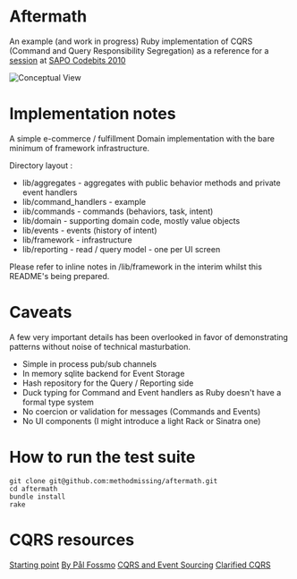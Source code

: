 # Aftermath

An example (and work in progress) Ruby implementation of CQRS (Command and Query Responsibility Segregation) as a reference for a [session](http://codebits.eu/intra/s/session/168) at [SAPO Codebits 2010](http://www.codebits.eu)

![Conceptual View](/assets/cqrs.jpg)

# Implementation notes

A simple e-commerce / fulfillment Domain implementation with the bare minimum of framework
infrastructure.

Directory layout :

 * lib/aggregates       - aggregates with public behavior methods and private event
                          handlers
 * lib/command_handlers - example
 * iib/commands         - commands (behaviors, task, intent)
 * lib/domain           - supporting domain code, mostly value objects
 * lib/events           - events (history of intent)
 * lib/framework        - infrastructure
 * lib/reporting        - read / query model - one per UI screen

Please refer to inline notes in /lib/framework in the interim whilst this README's being prepared.

# Caveats

A few very important details has been overlooked in favor of demonstrating patterns without
noise of technical masturbation.

 * Simple in process pub/sub channels
 * In memory sqlite backend for Event Storage
 * Hash repository for the Query / Reporting side
 * Duck typing for Command and Event handlers as Ruby doesn't have a formal type system
 * No coercion or validation for messages (Commands and Events)
 * No UI components (I might introduce a light Rack or Sinatra one)

# How to run the test suite

    git clone git@github.com:methodmissing/aftermath.git
    cd aftermath
    bundle install
    rake

# CQRS resources

  [Starting point](http://abdullin.com/cqrs/)
  [By Pål Fossmo](http://blog.fossmo.net/post/Command-and-Query-Responsibility-Segregation-(CQRS).aspx)
  [CQRS and Event Sourcing](http://codebetter.com/blogs/gregyoung/archive/2010/02/13/cqrs-and-event-sourcing.aspx)
  [Clarified CQRS](http://www.udidahan.com/2009/12/09/clarified-cqrs/)